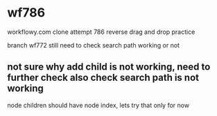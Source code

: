 # wf786
workflowy.com clone attempt 786 reverse drag and drop practice

branch wf772
still need to check search path working or not

not sure why add child is not working, need to further check
also check search path is not working 
----
node children should have node index, lets try that  only for now